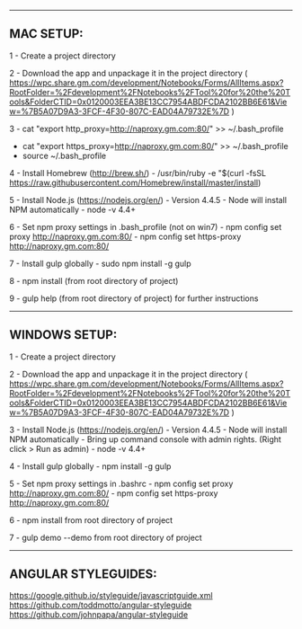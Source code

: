 -----------------------------------------------------------------------
MAC SETUP:
-----------------------------------------------------------------------
1 - Create a project directory

2 - Download the app and unpackage it in the project directory 
	( https://wpc.share.gm.com/development/Notebooks/Forms/AllItems.aspx?RootFolder=%2Fdevelopment%2FNotebooks%2FTool%20for%20the%20Tools&FolderCTID=0x0120003EEA3BE13CC7954ABDFCDA2102BB6E61&View=%7B5A07D9A3-3FCF-4F30-807C-EAD04A79732E%7D )

3  - cat "export http_proxy=http://naproxy.gm.com:80/" >> ~/.bash_profile
   - cat "export https_proxy=http://naproxy.gm.com:80/" >> ~/.bash_profile
   - source ~/.bash_profile

4 - Install Homebrew (http://brew.sh/)
	- /usr/bin/ruby -e "$(curl -fsSL https://raw.githubusercontent.com/Homebrew/install/master/install)

5 - Install Node.js (https://nodejs.org/en/) - Version 4.4.5
	- Node will install NPM automatically
	- node -v 4.4+

6 - Set npm proxy settings in .bash_profile (not on win7)
	- npm config set proxy http://naproxy.gm.com:80/
	- npm config set https-proxy http://naproxy.gm.com:80/

7 - Install gulp globally
	- sudo npm install -g gulp 

8 - npm install (from root directory of project)

9 - gulp help (from root directory of project) for further instructions


-----------------------------------------------------------------------
WINDOWS SETUP:
-----------------------------------------------------------------------
1 - Create a project directory

2 - Download the app and unpackage it in the project directory 
	( https://wpc.share.gm.com/development/Notebooks/Forms/AllItems.aspx?RootFolder=%2Fdevelopment%2FNotebooks%2FTool%20for%20the%20Tools&FolderCTID=0x0120003EEA3BE13CC7954ABDFCDA2102BB6E61&View=%7B5A07D9A3-3FCF-4F30-807C-EAD04A79732E%7D )

3 - Install Node.js (https://nodejs.org/en/) - Version 4.4.5
	- Node will install NPM automatically
	- Bring up command console with admin rights. (Right click > Run as admin)
	- node -v 4.4+

4 - Install gulp globally
	- npm install -g gulp

5 - Set npm proxy settings in .bashrc
	- npm config set proxy http://naproxy.gm.com:80/
	- npm config set https-proxy http://naproxy.gm.com:80/	

6 - npm install from root directory of project

7 - gulp demo --demo from root directory of project



-----------------------------------------------------------------------
ANGULAR STYLEGUIDES:
-----------------------------------------------------------------------
https://google.github.io/styleguide/javascriptguide.xml
https://github.com/toddmotto/angular-styleguide
https://github.com/johnpapa/angular-styleguide